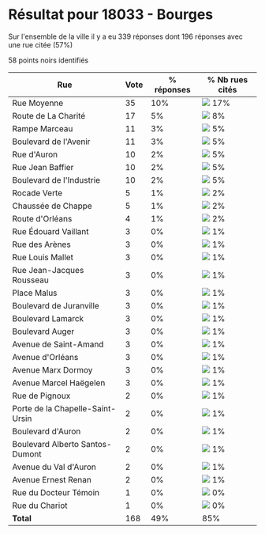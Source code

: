 # Résultat pour 18033 - Bourges

Sur l'ensemble de la ville il y a eu 339 réponses dont 196 réponses avec une rue citée (57%)

58 points noirs identifiés

| Rue | Vote | % réponses | % Nb rues cités|
|-----|------|------------|----------------|
| Rue Moyenne | 35 | 10% | <img src="../../img/bar_17.gif" />&nbsp;17%|
| Route de La Charité | 17 | 5% | <img src="../../img/bar_8.gif" />&nbsp;8%|
| Rampe Marceau | 11 | 3% | <img src="../../img/bar_5.gif" />&nbsp;5%|
| Boulevard de l'Avenir | 11 | 3% | <img src="../../img/bar_5.gif" />&nbsp;5%|
| Rue d'Auron | 10 | 2% | <img src="../../img/bar_5.gif" />&nbsp;5%|
| Rue Jean Baffier | 10 | 2% | <img src="../../img/bar_5.gif" />&nbsp;5%|
| Boulevard de l'Industrie | 10 | 2% | <img src="../../img/bar_5.gif" />&nbsp;5%|
| Rocade Verte | 5 | 1% | <img src="../../img/bar_2.gif" />&nbsp;2%|
| Chaussée de Chappe | 5 | 1% | <img src="../../img/bar_2.gif" />&nbsp;2%|
| Route d'Orléans | 4 | 1% | <img src="../../img/bar_2.gif" />&nbsp;2%|
| Rue Édouard Vaillant | 3 | 0% | <img src="../../img/bar_1.gif" />&nbsp;1%|
| Rue des Arènes | 3 | 0% | <img src="../../img/bar_1.gif" />&nbsp;1%|
| Rue Louis Mallet | 3 | 0% | <img src="../../img/bar_1.gif" />&nbsp;1%|
| Rue Jean-Jacques Rousseau | 3 | 0% | <img src="../../img/bar_1.gif" />&nbsp;1%|
| Place Malus | 3 | 0% | <img src="../../img/bar_1.gif" />&nbsp;1%|
| Boulevard de Juranville | 3 | 0% | <img src="../../img/bar_1.gif" />&nbsp;1%|
| Boulevard Lamarck | 3 | 0% | <img src="../../img/bar_1.gif" />&nbsp;1%|
| Boulevard Auger | 3 | 0% | <img src="../../img/bar_1.gif" />&nbsp;1%|
| Avenue de Saint-Amand | 3 | 0% | <img src="../../img/bar_1.gif" />&nbsp;1%|
| Avenue d'Orléans | 3 | 0% | <img src="../../img/bar_1.gif" />&nbsp;1%|
| Avenue Marx Dormoy | 3 | 0% | <img src="../../img/bar_1.gif" />&nbsp;1%|
| Avenue Marcel Haëgelen | 3 | 0% | <img src="../../img/bar_1.gif" />&nbsp;1%|
| Rue de Pignoux | 2 | 0% | <img src="../../img/bar_1.gif" />&nbsp;1%|
| Porte de la Chapelle-Saint-Ursin | 2 | 0% | <img src="../../img/bar_1.gif" />&nbsp;1%|
| Boulevard d'Auron | 2 | 0% | <img src="../../img/bar_1.gif" />&nbsp;1%|
| Boulevard Alberto Santos-Dumont | 2 | 0% | <img src="../../img/bar_1.gif" />&nbsp;1%|
| Avenue du Val d'Auron | 2 | 0% | <img src="../../img/bar_1.gif" />&nbsp;1%|
| Avenue Ernest Renan | 2 | 0% | <img src="../../img/bar_1.gif" />&nbsp;1%|
| Rue du Docteur Témoin | 1 | 0% | <img src="../../img/bar_0.gif" />&nbsp;0%|
| Rue du Chariot | 1 | 0% | <img src="../../img/bar_0.gif" />&nbsp;0%|
| **Total** | 168 | 49% | 85%|
